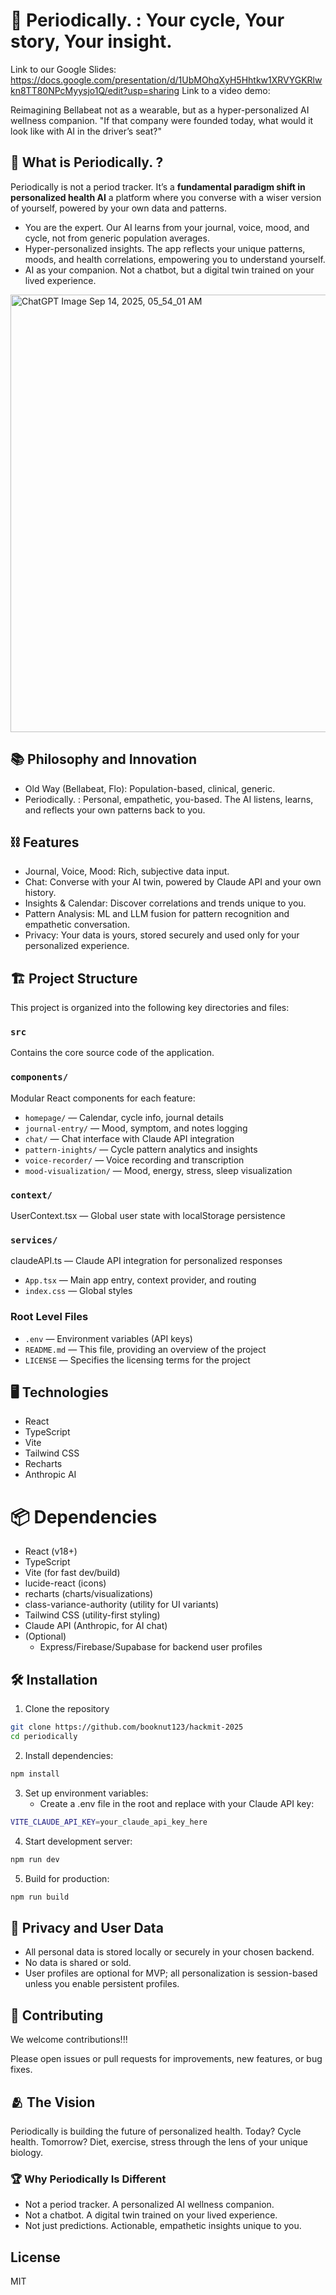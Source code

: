 # 🌺 Periodically. : Your cycle, Your story, Your insight.

Link to our Google Slides: https://docs.google.com/presentation/d/1UbMOhqXyH5Hhtkw1XRVYGKRlwkn8TT80NPcMyysjo1Q/edit?usp=sharing
Link to a video demo: 

Reimagining Bellabeat not as a wearable, but as a hyper-personalized AI wellness companion.
"If that company were founded today, what would it look like with AI in the driver’s seat?"

## 💭 What is Periodically. ?

Periodically is not a period tracker. It’s a **fundamental paradigm shift in personalized health AI** a platform where you converse with a wiser version of yourself, powered by your own data and patterns.

* You are the expert.
Our AI learns from your journal, voice, mood, and cycle, not from generic population averages.
* Hyper-personalized insights.
The app reflects your unique patterns, moods, and health correlations, empowering you to understand yourself.
* AI as your companion.
Not a chatbot, but a digital twin trained on your lived experience.

<img height="700" align-items="center" alt="ChatGPT Image Sep 14, 2025, 05_54_01 AM" src="https://github.com/user-attachments/assets/fcd670f2-c9a6-48e9-ab97-56fd07fff330" />

## 📚 Philosophy and Innovation
* Old Way (Bellabeat, Flo): Population-based, clinical, generic.
* Periodically. : Personal, empathetic, you-based.
The AI listens, learns, and reflects your own patterns back to you.

## ⛓️ Features

* Journal, Voice, Mood: Rich, subjective data input.
* Chat: Converse with your AI twin, powered by Claude API and your own history.
* Insights & Calendar: Discover correlations and trends unique to you.
* Pattern Analysis: ML and LLM fusion for pattern recognition and empathetic conversation.
* Privacy: Your data is yours, stored securely and used only for your personalized experience.

## 🏗️ Project Structure

This project is organized into the following key directories and files:

### `src`
Contains the core source code of the application.

### `components/`
Modular React components for each feature:

* `homepage/` — Calendar, cycle info, journal details
* `journal-entry/` — Mood, symptom, and notes logging
* `chat/` — Chat interface with Claude API integration
* `pattern-inights/` — Cycle pattern analytics and insights
* `voice-recorder/` — Voice recording and transcription
* `mood-visualization/` — Mood, energy, stress, sleep visualization

### `context/`
UserContext.tsx — Global user state with localStorage persistence

### `services/`
claudeAPI.ts — Claude API integration for personalized responses

* `App.tsx` — Main app entry, context provider, and routing
* `index.css` — Global styles

### Root Level Files

* `.env` — Environment variables (API keys)
* `README.md` — This file, providing an overview of the project
* `LICENSE` — Specifies the licensing terms for the project

## 🖥️ Technologies

- React
- TypeScript
- Vite
- Tailwind CSS
- Recharts
- Anthropic AI

# 📦 Dependencies 
* React (v18+)
* TypeScript
* Vite (for fast dev/build)
* lucide-react (icons)
* recharts (charts/visualizations)
* class-variance-authority (utility for UI variants)
* Tailwind CSS (utility-first styling)
* Claude API (Anthropic, for AI chat)
* (Optional) 
    * Express/Firebase/Supabase for backend user profiles

## 🛠️ Installation

1. Clone the repository
```bash
git clone https://github.com/booknut123/hackmit-2025
cd periodically
```
2. Install dependencies:
```bash
npm install
```

3. Set up environment variables:
    * Create a .env file in the root and replace with your Claude API key: 
```bash
VITE_CLAUDE_API_KEY=your_claude_api_key_here
```

4. Start development server: 
```bash
npm run dev
```

5. Build for production:
```bash
npm run build
```
## 🔐 Privacy and User Data 

* All personal data is stored locally or securely in your chosen backend.
* No data is shared or sold.
* User profiles are optional for MVP; all personalization is session-based unless you enable persistent profiles.

## 🤗 Contributing

We welcome contributions!!!

Please open issues or pull requests for improvements, new features, or bug fixes.


## 🫂 The Vision

Periodically is building the future of personalized health.
Today? Cycle health.
Tomorrow? Diet, exercise, stress through the lens of your unique biology.

### 🏆 Why Periodically Is Different
* Not a period tracker.
A personalized AI wellness companion.
* Not a chatbot.
A digital twin trained on your lived experience.
* Not just predictions.
Actionable, empathetic insights unique to you.

## License

MIT
